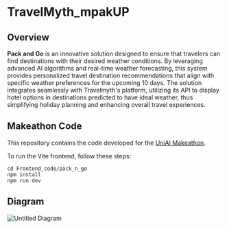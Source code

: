 # TravelMyth_mpakUP

## Overview

**Pack and Go** is an innovative solution designed to ensure that travelers can find destinations with their desired weather conditions. By leveraging advanced AI algorithms and real-time weather forecasting, this system provides personalized travel destination recommendations that align with specific weather preferences for the upcoming 10 days. The solution integrates seamlessly with Travelmyth's platform, utilizing its API to display hotel options in destinations predicted to have ideal weather, thus simplifying holiday planning and enhancing overall travel experiences.


## Makeathon Code

This repository contains the code developed for the [UniAI Makeathon](https://makeathon.uniai.gr/en/home-en/).

To run the Vite frontend, follow these steps:
```
cd Frontend_code/pack_n_go
npm install
npm run dev
```

## Diagram

![Untitled Diagram](https://github.com/konmaz/TravelMyth_mpakUP/assets/58148103/2124322f-0072-46bc-9c40-e204fef2b9e4)
